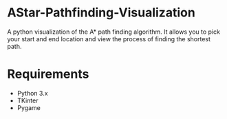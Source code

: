 # AStar-Pathfinding-Visualization
A python visualization of the A* path finding algorithm. It allows you to pick your start and end location and view the process of finding the shortest path.

# Requirements
* Python 3.x
* TKinter
* Pygame

